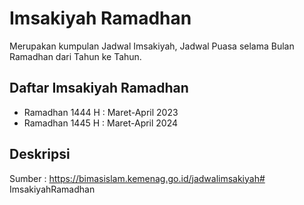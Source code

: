 # Imsakiyah Ramadhan
Merupakan kumpulan Jadwal Imsakiyah, Jadwal Puasa selama Bulan Ramadhan dari Tahun ke Tahun.

## Daftar Imsakiyah Ramadhan
- Ramadhan 1444 H : Maret-April 2023
- Ramadhan 1445 H : Maret-April 2024

## Deskripsi
Sumber : https://bimasislam.kemenag.go.id/jadwalimsakiyah# ImsakiyahRamadhan
